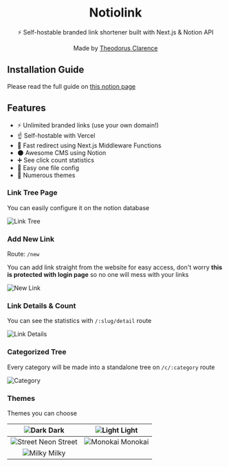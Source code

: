 <div align="center">
  <h1>Notiolink</h1>
  <p>⚡ Self-hostable branded link shortener built with Next.js & Notion API</p>
  <p>Made by <a href="https://theodorusclarence.com">Theodorus Clarence</a></p>
</div>

## Installation Guide

Please read the full guide on [this notion page](https://notiolink.thcl.dev/installation-guide)

## Features

- ⚡ Unlimited branded links (use your own domain!)
- ☝ Self-hostable with Vercel
- 💨 Fast redirect using Next.js Middleware Functions
- 🌑 Awesome CMS using Notion
- ➕ See click count statistics
- 💠 Easy one file config
- 💅 Numerous themes

### Link Tree Page

You can easily configure it on the notion database

![Link Tree](https://user-images.githubusercontent.com/55318172/150363654-f70477ae-fef6-4cf0-87d6-6bc9285a7f49.png)

### Add New Link

Route: `/new`

You can add link straight from the website for easy access, don't worry **this is protected with login page** so no one will mess with your links

![New Link](https://user-images.githubusercontent.com/55318172/152929343-279e175e-d63b-4c1e-81be-1823746d0f49.png)

### Link Details & Count

You can see the statistics with `/:slug/detail` route

![Link Details](https://user-images.githubusercontent.com/55318172/150364397-a867dba4-c2a6-4d18-b930-724074c6c654.png)

### Categorized Tree

Every category will be made into a standalone tree on `/c/:category` route

![Category](https://user-images.githubusercontent.com/55318172/152929498-2e44d6a3-5d49-4fbd-9ed3-b2e22aeffbd2.png)

### Themes

Themes you can choose

|     ![Dark](https://user-images.githubusercontent.com/55318172/152929950-690cc890-a1e9-4e71-a12a-402670167081.png) Dark      |   ![Light](https://user-images.githubusercontent.com/55318172/152929946-9a128b27-4bb3-433c-a7ec-14b19d8a9729.png) Light   |
| :--------------------------------------------------------------------------------------------------------------------------: | :-----------------------------------------------------------------------------------------------------------------------: |
| ![Street Neon](https://user-images.githubusercontent.com/55318172/152929924-cfc86c3b-1ab6-4ec3-b82c-56878447d027.png) Street | ![Monokai](https://user-images.githubusercontent.com/55318172/152929929-95df59d2-0690-4e4c-8a81-b75c86e4c289.png) Monokai |
|    ![Milky](https://user-images.githubusercontent.com/55318172/152929918-632410ea-d6e0-4354-b7fe-08b2d991e2ab.png) Milky     |                                                                                                                           |
